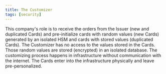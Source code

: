 ```yaml
---
title: The Customizer
tags: [security]
---
```


This company's role is to receive the orders from the Issuer (new and duplicated Cards) and pre-initialize cards with random values (new Cards) generated by an isolated HSM and cards with stored values (duplicated Cards). The Customizer has no access to the values stored in the Cards. Those random values are stored (encrypted) in an isolated database.
The customizing process happens in infrastructure without communication with the internet. The Cards enter into the infrastructure physically and leave pre-personalized.

